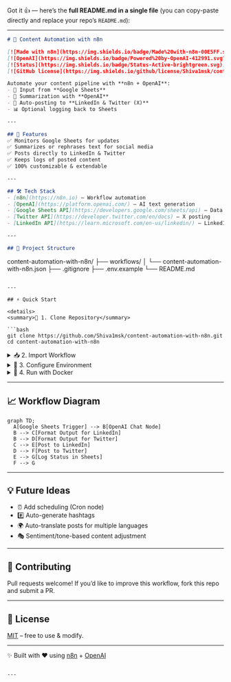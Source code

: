 Got it 👍 — here’s the **full README.md in a single file** (you can copy-paste directly and replace your repo’s `README.md`):

---

```markdown
# 🚀 Content Automation with n8n  

[![Made with n8n](https://img.shields.io/badge/Made%20with-n8n-00E5FF.svg?logo=n8n&style=flat)](https://n8n.io)  
[![OpenAI](https://img.shields.io/badge/Powered%20by-OpenAI-412991.svg?logo=openai)](https://openai.com)  
[![Status](https://img.shields.io/badge/Status-Active-brightgreen.svg)](#)  
[![GitHub license](https://img.shields.io/github/license/Shiva1msk/content-automation-with-n8n)](LICENSE)  

Automate your content pipeline with **n8n + OpenAI**:  
- 📝 Input from **Google Sheets**  
- 🤖 Summarization with **OpenAI**  
- 📢 Auto-posting to **LinkedIn & Twitter (X)**  
- 📊 Optional logging back to Sheets  

---

## 🌟 Features  
✅ Monitors Google Sheets for updates  
✅ Summarizes or rephrases text for social media  
✅ Posts directly to LinkedIn & Twitter  
✅ Keeps logs of posted content  
✅ 100% customizable & extendable  

---

## 🛠️ Tech Stack  
- [n8n](https://n8n.io) – Workflow automation  
- [OpenAI](https://platform.openai.com/) – AI text generation  
- [Google Sheets API](https://developers.google.com/sheets/api) – Data source  
- [Twitter API](https://developer.twitter.com/en/docs) – X posting  
- [LinkedIn API](https://learn.microsoft.com/en-us/linkedin/) – LinkedIn posting  

---

## 📂 Project Structure  
```

content-automation-with-n8n/
├── workflows/
│     └── content-automation-with-n8n.json
├── .gitignore
├── .env.example
└── README.md

````

---

## ⚡ Quick Start  

<details>
<summary>🔧 1. Clone Repository</summary>  

```bash
git clone https://github.com/Shiva1msk/content-automation-with-n8n.git
cd content-automation-with-n8n
````

</details>

<details>
<summary>📥 2. Import Workflow</summary>  

* Open n8n → Editor
* Click **Import workflow**
* Choose `workflows/content-automation-with-n8n.json`

</details>

<details>
<summary>🔑 3. Configure Environment</summary>  

Copy `.env.example` → `.env` and set your credentials:

```env
OPENAI_API_KEY=your_openai_api_key
GOOGLE_SERVICE_ACCOUNT_KEY=your_google_service_account_key
TWITTER_API_KEY=your_twitter_api_key
TWITTER_API_SECRET=your_twitter_secret
LINKEDIN_ACCESS_TOKEN=your_linkedin_access_token
```

</details>

<details>
<summary>🚀 4. Run with Docker</summary>  

```bash
docker run -it --rm \
  --name n8n \
  -p 5678:5678 \
  --env-file .env \
  -v n8n_data:/home/node/.n8n \
  n8nio/n8n
```

</details>

---

## 📈 Workflow Diagram

```mermaid
graph TD;
  A[Google Sheets Trigger] --> B[OpenAI Chat Node]
  B --> C[Format Output for LinkedIn]
  B --> D[Format Output for Twitter]
  C --> E[Post to LinkedIn]
  D --> F[Post to Twitter]
  E --> G[Log Status in Sheets]
  F --> G
```

---

## 💡 Future Ideas

* ⏰ Add scheduling (Cron node)
* \#️⃣ Auto-generate hashtags
* 🌍 Auto-translate posts for multiple languages
* 🎭 Sentiment/tone-based content adjustment

---

## 🤝 Contributing

Pull requests welcome! If you’d like to improve this workflow, fork this repo and submit a PR.

---

## 📜 License

[MIT](LICENSE) – free to use & modify.

---

✨ Built with ❤️ using [n8n](https://n8n.io) + [OpenAI](https://openai.com)

```

---


```
